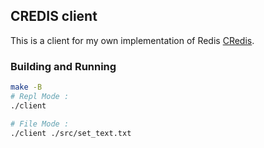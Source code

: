 ## CREDIS client
This is a client for my own implementation of Redis [CRedis](https://github.com/agus-wesly/credis). 

### Building and Running
```bash
make -B
# Repl Mode :
./client

# File Mode : 
./client ./src/set_text.txt
```
